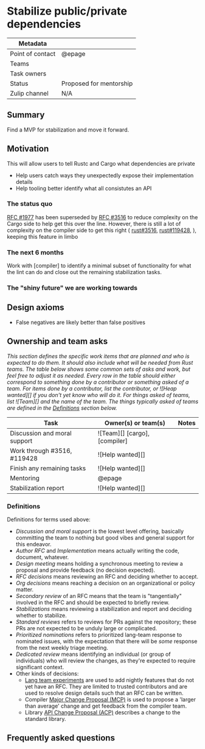 # Stabilize public/private dependencies

| Metadata         |                         |
|------------------|-------------------------|
| Point of contact | @epage                  |
| Teams | <!-- TEAMS WITH ASKS --> |
| Task owners      | <!-- TASK OWNERS --> |
| Status           | Proposed for mentorship |
| Zulip channel    | N/A                  |

## Summary

Find a MVP for stabilization and move it forward.

## Motivation

This will allow users to tell Rustc and Cargo what dependencies are private
- Help users catch ways they unexpectedly expose their implementation details
- Help tooling better identify what all consistutes an API

### The status quo

[RFC #1977](https://github.com/rust-lang/rfcs/pull/1977) has been superseded by 
[RFC #3516](https://github.com/rust-lang/rfcs/pull/3516) to reduce complexity on the Cargo side to help get this over the line.
However, there is still a lot of complexity on the compiler side to get this right
(
[rust#3516](https://github.com/rust-lang/rfcs/pull/3516),
[rust#119428](https://github.com/rust-lang/rust/issues/119428),
),
keeping this feature in limbo

### The next 6 months

Work with [compiler] to identify a minimal subset of functionality for what the lint can do and close out the remaining stabilization tasks.

### The "shiny future" we are working towards

## Design axioms

- False negatives are likely better than false positives

## Ownership and team asks

*This section defines the specific work items that are planned and who is expected to do them. It should also include what will be needed from Rust teams. The table below shows some common sets of asks and work, but feel free to adjust it as needed. Every row in the table should either correspond to something done by a contributor or something asked of a team. For items done by a contributor, list the contributor, or ![Heap wanted][] if you don't yet know who will do it. For things asked of teams, list ![Team][] and the name of the team. The things typically asked of teams are defined in the [Definitions](#definitions) section below.*

| Task                         | Owner(s) or team(s)           | Notes |
|------------------------------|-------------------------------|-------|
| Discussion and moral support | ![Team][] [cargo], [compiler] |       |
| Work through #3516, #119428  | ![Help wanted][]              |       |
| Finish any remaining tasks   | ![Help wanted][]              |       |
| Mentoring                    | @epage                        |       |
| Stabilization report         | ![Help wanted][]              |       |

### Definitions

Definitions for terms used above:

* *Discussion and moral support* is the lowest level offering, basically committing the team to nothing but good vibes and general support for this endeavor.
* *Author RFC* and *Implementation* means actually writing the code, document, whatever.
* *Design meeting* means holding a synchronous meeting to review a proposal and provide feedback (no decision expected).
* *RFC decisions* means reviewing an RFC and deciding whether to accept.
* *Org decisions* means reaching a decision on an organizational or policy matter.
* *Secondary review* of an RFC means that the team is "tangentially" involved in the RFC and should be expected to briefly review.
* *Stabilizations* means reviewing a stabilization and report and deciding whether to stabilize.
* *Standard reviews* refers to reviews for PRs against the repository; these PRs are not expected to be unduly large or complicated.
* *Prioritized nominations* refers to prioritized lang-team response to nominated issues, with the expectation that there will be *some* response from the next weekly triage meeting.
* *Dedicated review* means identifying an individual (or group of individuals) who will review the changes, as they're expected to require significant context.
* Other kinds of decisions:
    * [Lang team experiments](https://lang-team.rust-lang.org/how_to/experiment.html) are used to add nightly features that do not yet have an RFC. They are limited to trusted contributors and are used to resolve design details such that an RFC can be written.
    * Compiler [Major Change Proposal (MCP)](https://forge.rust-lang.org/compiler/mcp.html) is used to propose a 'larger than average' change and get feedback from the compiler team.
    * Library [API Change Proposal (ACP)](https://std-dev-guide.rust-lang.org/development/feature-lifecycle.html) describes a change to the standard library.

## Frequently asked questions
